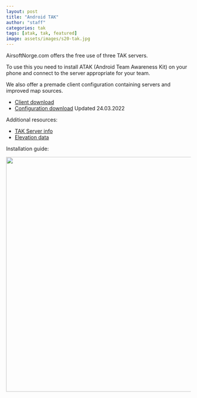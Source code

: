 ```yaml
---
layout: post
title: "Android TAK"
author: "staff"
categories: tak
tags: [atak, tak, featured]
image: assets/images/s20-tak.jpg
---
```


AirsoftNorge.com offers the free use of three TAK servers. 

To use this you need to install ATAK (Android Team Awareness Kit) on your phone and connect to the server appropriate for your team. 

We also offer a premade client configuration containing servers and improved map sources.
* [Client download](https://play.google.com/store/apps/details?id=com.atakmap.app.civ)
* [Configuration download](https://github.com/airsoftnorge/taksetup/archive/refs/heads/main.zip) Updated 24.03.2022

Additional resources:
* [TAK Server info](../servers)
* [Elevation data](../digital-terrain-elevation-data)


Installation guide:

<div class="video-thumbnail">
  <a href="https://youtu.be/aowfiOAUJhY">
	<img src="https://i.ytimg.com/vi/aowfiOAUJhY/sddefault.jpg" width="640"/>
	<div class="video-thumbnail-centered"><i class="fa-solid fa-play"></i></div>
  </a>
</div>



